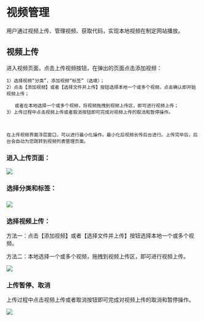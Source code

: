 # 视频管理

用户通过视频上传、管理视频、获取代码，实现本地视频在制定网站播放。

## 视频上传

进入视频页面，点击上传视频按钮，在弹出的页面点击添加视频：

```
1）选择视频“分类”，添加视频“标签”（选填）；
2）点击【添加视频】或者【选择文件并上传】按钮选择本地一个或多个视频，点击确认即开始视频上传；

   或者在本地选择一个或多个视频，将视频拖拽到视频上传区，即可进行视频上传；
3）上传过程中点击视频上传或者取消按钮即可完成对视频上传的取消和暂停操作。



在上传视频界面浮层窗口，可以进行最小化操作。最小化后视频长传后台进行。上传完毕后，后台会自动为您跳转到视频列表管理页面。
```

### 进入上传页面：

![](https://doc.bokecc.com/uploadfiles/image/201708/5.png)

### 选择分类和标签：

### ![](https://doc.bokecc.com/uploadfiles/image/201708/6.png)

### 选择视频上传：

方法一：点击【添加视频】或者【选择文件并上传】按钮选择本地一个或多个视频。

方法二：本地选择一个或多个视频，拖拽到视频上传区，即可进行视频上传。

![](https://doc.bokecc.com/uploadfiles/image/201708/7.png)

### 上传暂停、取消

上传过程中点击视频上传或者取消按钮即可完成对视频上传的取消和暂停操作。

![](https://doc.bokecc.com/uploadfiles/image/201708/8.png)


